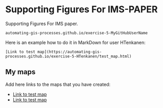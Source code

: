 # Supporting Figures For IMS-PAPER

Supporting Figures For IMS paper.

 `automating-gis-processes.github.io/exercise-5-MyGitHubUserName`

Here is an example how to do it in MarkDown for user HTenkanen:

```
[Link to test map](https://automating-gis-processes.github.io/exercise-5-HTenkanen/test_map.html)
```

## My maps

Add here links to the maps that you have created:

 - [Link to test map](https://automating-gis-processes.github.io/test555test_map.html)
 - [Link to test map](https://automating-gis-processes.github.io/test555/mass%20_347_1.html)

